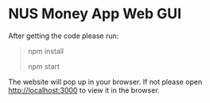 # NUS Money App Web GUI

After getting the code please run:
> npm install
> 
> npm start

The website will pop up in your browser. If not please open [http://localhost:3000](http://localhost:3000) to view it in the browser.
